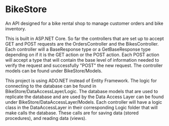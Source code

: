 # BikeStore
An API designed for a bike rental shop to manage customer orders and bike inventory.


This is built in ASP.NET Core. So far the controllers that are set up to accept GET and POST requests are the OrdersController and the BikesController. Each controller will
a BaseResponse type or a GetBaseResponse type depending on if it is the GET action or the POST action. Each POST action will accept a type that will contain the base level
of information needed to verify the request and successfully "POST" the new request. The controller models can be found under BikeStore/Models.

This project is using ADO.NET instead of Entity Framework. The logic for connecting to the database can be found in BikeStore/DataAccessLayer/Logic. The database models that
are used to replicate the database and are used by the Data Access Layer can be found under BikeStore/DataAccessLayer/Models. Each controller will have a logic class in the
DataAccessLayer in their corresponding Logic folder that will make calls the database. These calls are for saving data (stored procedures), and reading data (views).
